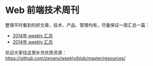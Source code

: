 Web 前端技术周刊
========

  整理平时看到的好文章，技术、产品、管理均有，尽量保证一周汇总一篇：

  - [2014年 weekly 汇总](2015/)
  - [2014年 weekly 汇总](2014/) 

欢迎大家往这里补充优质资源：https://github.com/zenany/weekly/blob/master/resources/
